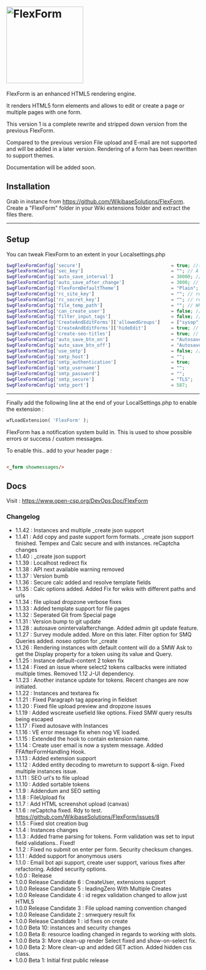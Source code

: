 # <img alt="FlexForm" width="200" src="FlexForm-logo.png">

FlexForm is an enhanced HTML5 rendering engine.

It renders HTML5 form elements and allows to edit or create a page or multiple pages with one form.

This version 1 is a complete rewrite and stripped down version from the previous FlexForm.

Compared to the previous version File upload and E-mail are not supported and will be added in a later version.
Rendering of a form has been rewritten to support themes.

Documentation will be added soon.

## Installation

Grab in instance from https://github.com/WikibaseSolutions/FlexForm. Create a "FlexForm" folder in your Wiki extensions
folder and extract the files there.

---

## Setup

You can tweak FlexForm to an extent in your Localsettings.php

```php
$wgFlexFormConfig['secure']                                 = true; //( default is true ). Will render form that make no sense when inspected in the browser
$wgFlexFormConfig['sec_key']                                = ""; // A salt key for encryption. Used together with "secure" option. Must be set when using multiple instances of a wiki
$wgFlexFormConfig['auto_save_interval']                     = 30000; // defaults to 3 minutes.
$wgFlexFormConfig['auto_save_after_change']                 = 3000; // defaults to 3 seconds after last change
$wgFlexFormConfig['FlexFormDefaultTheme']                   = "Plain"; // Currently the only form
$wgFlexFormConfig['rc_site_key']                            = ""; // reCaptcha site key
$wgFlexFormConfig['rc_secret_key']                          = ""; // reCaptcha secret key
$wgFlexFormConfig['file_temp_path']                         = ""; // When using image upload conversion, we need a place to temporarily store images.
$wgFlexFormConfig['can_create_user']                        = false; // If FlexForm is allowed to create new users
$wgFlexFormConfig['filter_input_tags']                      = false; // Defaults to false. Will filter all parser arguments to plain text, except value parameters. Will also disallow onClick and onFocus parameter. This feature will most likely be removed in future updates.
$wgFlexFormConfig['CreateAndEditForms']['allowedGroups']    = ["sysop","moderator"]; // Defaults to sysop. Only a user in the allowedGroups is able to edit pages with a FlexForm in the source.
$wgFlexFormConfig['CreateAndEditForms']['hideEdit']         = true; // Defaults to true. If a user is not in the allowedGroups then hide edit and editsource menu items for any page containing a FlexForm form.
$wgFlexFormConfig['create-seo-titles']                      = true; // Defaults to false. Will filter any user input on creating a new page to be SEO friendly.
$wgFlexFormConfig['auto_save_btn_on']                       = "Autosave On";
$wgFlexFormConfig['auto_save_btn_off']                      = "Autosave Off";
$wgFlexFormConfig['use_smtp']                               = false; // when sending email, should we use separate smtp ?
$wgFlexFormConfig['smtp_host']                              = "";
$wgFlexFormConfig['smtp_authentication']                    = true;
$wgFlexFormConfig['smtp_username']                          = "";
$wgFlexFormConfig['smtp_password']                          = "";
$wgFlexFormConfig['smtp_secure']                            = "TLS";
$wgFlexFormConfig['smtp_port']                              = 587;
```

---

Finally add the following line at the end of your LocalSettings.php to enable the extension :

```php
wfLoadExtension( 'FlexForm' );
```

FlexForm has a notification system build in. This is used to show possible errors or success / custom messages.

To enable this.. add to your header page :

```html

<_form showmessages/>
```

## Docs

Visit : https://www.open-csp.org/DevOps:Doc/FlexForm

### Changelog

* 1.1.42 : Instances and multiple _create json support
* 1.1.41 : Add copy and paste support form formats. _create json support finished. Tempex and Calc secure and with instances. reCaptcha changes
* 1.1.40 : _create json support
* 1.1.39 : Localhost redirect fix
* 1.1.38 : API next available warning removed
* 1.1.37 : Version bumb
* 1.1.36 : Secure calc added and resolve template fields
* 1.1.35 : Calc options added. Added Fix for wikis with different paths and urls
* 1.1.34 : file upload dropzone verbose fixes
* 1.1.33 : Added template support for file pages
* 1.1.32 : Seperated Git from Special page
* 1.1.31 : Version bump to git update
* 1.1.28 : autosave onintervalafterchange. Added admin git update feature.
* 1.1.27 : Survey module added. More on this later. Filter option for SMQ Queries added. noseo option for _create
* 1.1.26 : Rendering instances with default content will do a SMW Ask to get the Display property for a token using its value and Query.
* 1.1.25 : Instance default-content 2 token fix
* 1.1.24 : Fixed an issue where select2 tokens callbacks were initiated multiple times. Removed 1.12 J-UI dependency.
* 1.1.23 : Another instance update for tokens. Recent changes are now initiated.
* 1.1.22 : Instances and textarea fix
* 1.1.21 : Fixed Paragraph tag appearing in fieldset
* 1.1.20 : Fixed file upload preview and dropzone issues
* 1.1.19 : Added wscreate usefield like options. Fixed SMW query results being escaped
* 1.1.17 : Fixed autosave with Instances
* 1.1.16 : VE error message fix when nog VE loaded.
* 1.1.15 : Extended the hook to contain extension name.
* 1.1.14 : Create user email is now a system message. Added FFAfterFormHandling Hook.
* 1.1.13 : Added extension support
* 1.1.12 : Added entity decoding to mwreturn to support &-sign. Fixed multiple instances issue.
* 1.1.11 : SEO url's to file upload
* 1.1.10 : Added sortable tokens
* 1.1.9 : Addendum and SEO setting
* 1.1.8 : FileUpload fix
* 1.1.7 : Add HTML screenshot upload (canvas)
* 1.1.6 : reCaptcha fixed. Rdy to test. https://github.com/WikibaseSolutions/FlexForm/issues/8
* 1.1.5 : Fixed slot creation bug
* 1.1.4 : Instances changes
* 1.1.3 : Added frame parsing for tokens. Form validation was set to input field validations.. Fixed!
* 1.1.2 : Fixed no submit on enter per form. Security checksum changes.
* 1.1.1 : Added support for anonymous users
* 1.1.0 : Email bot api support, create user support, various fixes after refactoring. Added security options.
* 1.0.0 : Release
* 1.0.0 Release Candidate 6 : CreateUser, extensions support
* 1.0.0 Release Candidate 5 : leadingZero With Multiple Creates
* 1.0.0 Release Candidate 4 : id regex validation changed to allow just HTML5
* 1.0.0 Release Candidate 3 : File upload naming convention changed
* 1.0.0 Release Candidate 2 : smwquery result fix
* 1.0.0 Release Candidate 1 : id fixes on create
* 1.0.0 Beta 10: instances and security changes
* 1.0.0 Beta 8: resource loading changed in regards to working with slots.
* 1.0.0 Beta 3: More clean-up render Select fixed and show-on-select fix.
* 1.0.0 Beta 2: More clean-up and added GET action. Added hidden css class.
* 1.0.0 Beta 1: Initial first public release
